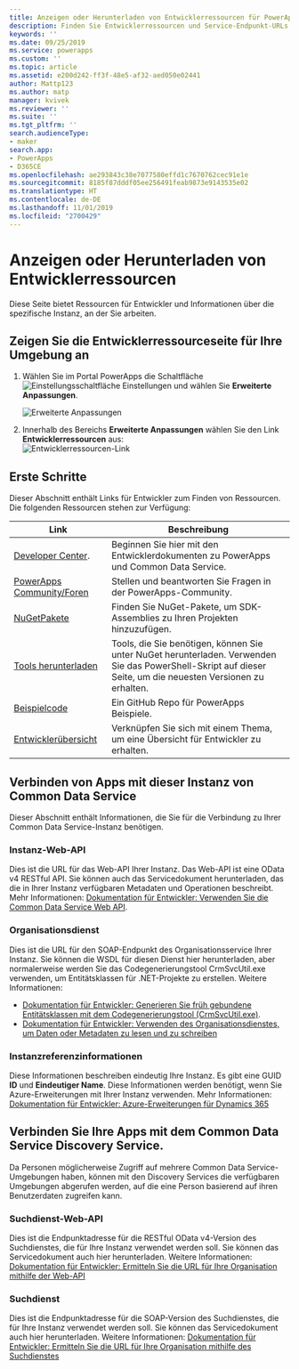 ```yaml
---
title: Anzeigen oder Herunterladen von Entwicklerressourcen für PowerApps und Common Data Service | MicrosoftDocs
description: Finden Sie Entwicklerressourcen und Service-Endpunkt-URLs PowerApps und Common Data Service.
keywords: ''
ms.date: 09/25/2019
ms.service: powerapps
ms.custom: ''
ms.topic: article
ms.assetid: e200d242-ff3f-48e5-af32-aed050e02441
author: Mattp123
ms.author: matp
manager: kvivek
ms.reviewer: ''
ms.suite: ''
ms.tgt_pltfrm: ''
search.audienceType:
- maker
search.app:
- PowerApps
- D365CE
ms.openlocfilehash: ae293843c38e7077580effd1c7670762cec91e1e
ms.sourcegitcommit: 8185f87dddf05ee256491feab9873e9143535e02
ms.translationtype: HT
ms.contentlocale: de-DE
ms.lasthandoff: 11/01/2019
ms.locfileid: "2700429"
---
```

# <a name="view-or-download-developer-resources"></a>Anzeigen oder Herunterladen von Entwicklerressourcen

Diese Seite bietet Ressourcen für Entwickler und Informationen über die spezifische Instanz, an der Sie arbeiten. 

## <a name="view-the-developer-resources-page-for-your-environment"></a>Zeigen Sie die Entwicklerressourceseite für Ihre Umgebung an

1. Wählen Sie im Portal PowerApps die Schaltfläche ![Einstellungsschaltfläche](../../administrator/media/settings-button-nav-bar.png) Einstellungen und wählen Sie **Erweiterte Anpassungen**.

    ![Erweiterte Anpassungen](media/advanced-customizations-menu.png)

1. Innerhalb des Bereichs **Erweiterte Anpassungen** wählen Sie den Link **Entwicklerressourcen** aus:<br />![Entwicklerressourcen-Link](media/developer-resources-link.png)

## <a name="getting-started"></a>Erste Schritte 

Dieser Abschnitt enthält Links für Entwickler zum Finden von Ressourcen. Die folgenden Ressourcen stehen zur Verfügung:


|Link |Beschreibung|
|---------|---------|
|[Developer Center](https://go.microsoft.com/fwlink/?LinkId=551006).|Beginnen Sie hier mit den Entwicklerdokumenten zu PowerApps und Common Data Service.|
|[PowerApps Community/Foren](https://powerusers.microsoft.com/t5/PowerApps-Community/ct-p/PowerApps1)|Stellen und beantworten Sie Fragen in der PowerApps-Community.|
|[NuGetPakete](https://www.nuget.org/profiles/crmsdk)|Finden Sie NuGet-Pakete, um SDK-Assemblies zu Ihren Projekten hinzuzufügen.|
|[Tools herunterladen](/powerapps/developer/common-data-service/download-tools-nuget)|Tools, die Sie benötigen, können Sie unter NuGet herunterladen. Verwenden Sie das PowerShell-Skript auf dieser Seite, um die neuesten Versionen zu erhalten.|
|[Beispielcode](https://go.microsoft.com/fwlink/?LinkId=553007)|Ein GitHub Repo für PowerApps Beispiele.|
|[Entwicklerübersicht](https://go.microsoft.com/fwlink/?LinkId=550995)|Verknüpfen Sie sich mit einem Thema, um eine Übersicht für Entwickler zu erhalten.|

## <a name="connect-your-apps-to-this-instance-of-common-data-service"></a>Verbinden von Apps mit dieser Instanz von Common Data Service

Dieser Abschnitt enthält Informationen, die Sie für die Verbindung zu Ihrer Common Data Service-Instanz benötigen.

### <a name="instance-web-api"></a>Instanz-Web-API

Dies ist die URL für das Web-API Ihrer Instanz. Das Web-API ist eine OData v4 RESTful API. Sie können auch das Servicedokument herunterladen, das die in Ihrer Instanz verfügbaren Metadaten und Operationen beschreibt. Mehr Informationen: [Dokumentation für Entwickler: Verwenden Sie die Common Data Service Web API](/powerapps/developer/common-data-service/webapi/overview).

### <a name="organization-service"></a>Organisationsdienst

Dies ist die URL für den SOAP-Endpunkt des Organisationsservice Ihrer Instanz.
Sie können die WSDL für diesen Dienst hier herunterladen, aber normalerweise werden Sie das Codegenerierungstool CrmSvcUtil.exe verwenden, um Entitätsklassen für .NET-Projekte zu erstellen. Weitere Informationen: 
- [Dokumentation für Entwickler: Generieren Sie früh gebundene Entitätsklassen mit dem Codegenerierungstool (CrmSvcUtil.exe)](/powerapps/developer/common-data-service/org-service/generate-early-bound-classes).
- [Dokumentation für Entwickler: Verwenden des Organisationsdienstes, um Daten oder Metadaten zu lesen und zu schreiben](/powerapps/developer/common-data-service/org-service/overview)

### <a name="instance-reference-information"></a>Instanzreferenzinformationen

Diese Informationen beschreiben eindeutig Ihre Instanz. Es gibt eine GUID **ID** und **Eindeutiger Name**.
Diese Informationen werden benötigt, wenn Sie Azure-Erweiterungen mit Ihrer Instanz verwenden.
Mehr Informationen: [Dokumentation für Entwickler: Azure-Erweiterungen für Dynamics 365](/dynamics365/customer-engagement/developer/azure-extensions)

## <a name="connect-your-apps-to-the-common-data-service-discovery-service"></a>Verbinden Sie Ihre Apps mit dem Common Data Service Discovery Service.

Da Personen möglicherweise Zugriff auf mehrere Common Data Service-Umgebungen haben, können mit den Discovery Services die verfügbaren Umgebungen abgerufen werden, auf die eine Person basierend auf ihren Benutzerdaten zugreifen kann.

### <a name="discovery-web-api"></a>Suchdienst-Web-API

Dies ist die Endpunktadresse für die RESTful OData v4-Version des Suchdienstes, die für Ihre Instanz verwendet werden soll. Sie können das Servicedokument auch hier herunterladen.
Weitere Informationen: [Dokumentation für Entwickler: Ermitteln Sie die URL für Ihre Organisation mithilfe der Web-API](/powerapps/developer/common-data-service/webapi/discover-url-organization-web-api)


### <a name="discovery-service"></a>Suchdienst

Dies ist die Endpunktadresse für die SOAP-Version des Suchdienstes, die für Ihre Instanz verwendet werden soll. Sie können das Servicedokument auch hier herunterladen.
Weitere Informationen: [Dokumentation für Entwickler: Ermitteln Sie die URL für Ihre Organisation mithilfe des Suchdienstes](/dynamics365/customer-engagement/developer/org-service/discover-url-organization-organization-service)
  

